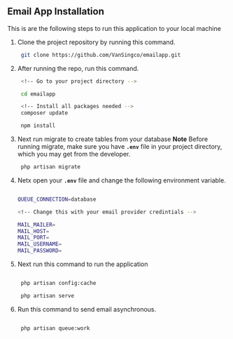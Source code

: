 
## Email App Installation

This is are the following steps to run this application to your local machine

1. Clone the project repository by running this command.
   
   ```bash
    git clone https://github.com/VanSingco/emailapp.git
   ```
2. After running the repo, run this command.

   ```bash
    <!-- Go to your project directory -->

    cd emailapp

    <!-- Install all packages needed -->
    composer update

    npm install
   ```
3. Next run migrate to create tables from your database
   **Note** Before running migrate, make sure you have **`.env`** file in your project directory, which you may get from the developer.
   ```bash
    php artisan migrate
   ```

4. Netx open your **`.env`** file and change the following environment variable.
    ```bash
   
    QUEUE_CONNECTION=database

    <!-- Change this with your email provider credintials -->

    MAIL_MAILER=
    MAIL_HOST=
    MAIL_PORT=
    MAIL_USERNAME=
    MAIL_PASSWORD=
    ```

6. Next run this command to run the application
   ```bash

    php artisan config:cache

    php artisan serve
   ```

7. Run this command to send email asynchronous.
   ```bash

    php artisan queue:work
   ```